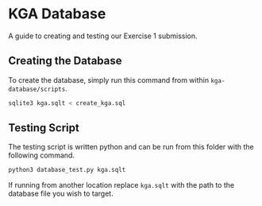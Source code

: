 # KGA Database

A guide to creating and testing our Exercise 1 submission.

## Creating the Database

To create the database, simply run this command from within `kga-database/scripts`.

```bash
sqlite3 kga.sqlt < create_kga.sql
```

## Testing Script

The testing script is written python and can be run from this folder with the following command.

```bash
python3 database_test.py kga.sqlt
```

If running from another location replace `kga.sqlt` with the path to the database file you wish to target.

